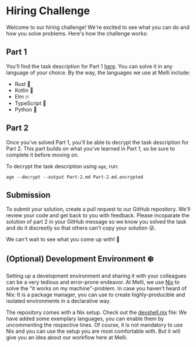 # Hiring Challenge

Welcome to our hiring challenge! We're excited to see what you can do and how you solve problems. Here's how the challenge works:

## Part 1

You'll find the task description for Part 1 [here](Part-1.md). You can solve it in any language of your choice. By the way, the languages we use at Melli include:

* Rust 🦀
* Kotlin 🤖
* Elm 🔥
* TypeScript 🦾
* Python 🐍

## Part 2

Once you've solved Part 1, you'll be able to decrypt the task description for Part 2. This part builds on what you've learned in Part 1, so be sure to complete it before moving on.

To decrypt the task description using `age`, run:

```
age --decrypt --output Part-2.md Part-2.md.encrypted
```

## Submission

To submit your solution, create a pull request to our GitHub repository. We'll review your code and get back to you with feedback. Please incoparate the solution of part 2 in your GitHub message so we know you solved the task and do it discreetly so that others can't copy your solution 😜.

We can't wait to see what you come up with! 🤗

## (Optional) Development Environment ❄️

Setting up a development environment and sharing it with your colleagues can be a very tedious and error-prone endeavor. At Melli, we use [Nix](https://nixos.org/) to solve the "it works on my machine"-problem. In case you haven't heard of Nix: It is a package manager, you can use to create highly-producible and isolated environments in a declarative way.

The repository comes with a Nix setup. Check out the [devshell.nix](devshell.nix) file: We have added some exemplary languages, you can enable them by uncommenting the respective lines. Of course, it is not mandatory to use Nix and you can use the setup you are most comfortable with. But it will give you an idea about our workflow here at Melli.
